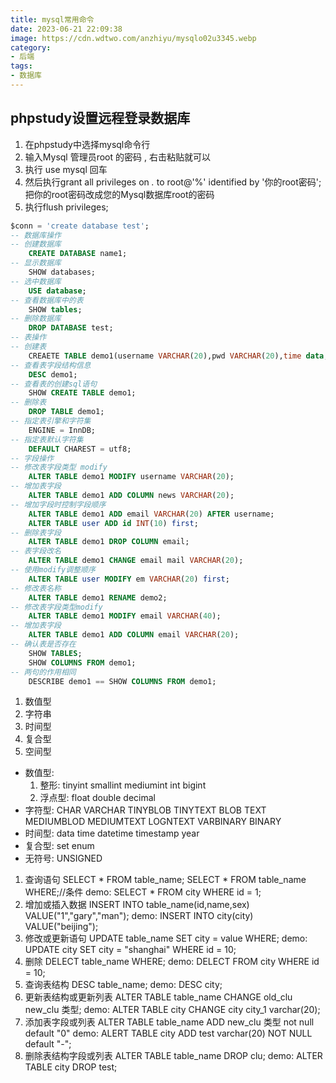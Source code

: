 ```yaml
---
title: mysql常用命令
date: 2023-06-21 22:09:38
image: https://cdn.wdtwo.com/anzhiyu/mysqlo02u3345.webp
category: 
- 后端
tags: 
- 数据库
---
```


<!--more-->
## phpstudy设置远程登录数据库

1. 在phpstudy中选择mysql命令行
2. 输入Mysql 管理员root 的密码 , 右击粘贴就可以
3. 执行 use mysql   回车
4. 然后执行grant all privileges on *.* to root@'%' identified by '你的root密码';把你的root密码改成您的Mysql数据库root的密码
5. 执行flush privileges;

```sql
$conn = 'create database test';
-- 数据库操作
-- 创建数据库
    CREATE DATABASE name1;
-- 显示数据库
    SHOW databases;
-- 选中数据库
    USE database;
-- 查看数据库中的表
    SHOW tables;
-- 删除数据库
    DROP DATABASE test;
-- 表操作
-- 创建表
    CREAETE TABLE demo1(username VARCHAR(20),pwd VARCHAR(20),time data,ip VARCHAR(20));
-- 查看表字段结构信息
    DESC demo1;
-- 查看表的创建sql语句
    SHOW CREATE TABLE demo1;
-- 删除表
    DROP TABLE demo1;
-- 指定表引擎和字符集
    ENGINE = InnDB;
-- 指定表默认字符集
    DEFAULT CHAREST = utf8;
-- 字段操作
-- 修改表字段类型 modify
    ALTER TABLE demo1 MODIFY username VARCHAR(20);
-- 增加表字段
    ALTER TABLE demo1 ADD COLUMN news VARCHAR(20);
-- 增加字段时控制字段顺序
    ALTER TABLE demo1 ADD email VARCHAR(20) AFTER username;
    ALTER TABLE user ADD id INT(10) first;
-- 删除表字段
    ALTER TABLE demo1 DROP COLUMN email;
-- 表字段改名
    ALTER TABLE demo1 CHANGE email mail VARCHAR(20);
-- 使用modify调整顺序
    ALTER TABLE user MODIFY em VARCHAR(20) first;
-- 修改表名称
    ALTER TABLE demo1 RENAME demo2;
-- 修改表字段类型modify
    ALTER TABLE demo1 MODIFY email VARCHAR(40);
-- 增加表字段
    ALTER TABLE demo1 ADD COLUMN email VARCHAR(20);
-- 确认表是否存在
    SHOW TABLES;
    SHOW COLUMNS FROM demo1;
-- 两句的作用相同
    DESCRIBE demo1 == SHOW COLUMNS FROM demo1;
```

1. 数值型
2. 字符串
3. 时间型
4. 复合型
5. 空间型
- 数值型:
    1. 整形:  tinyint smallint mediumint int bigint
    2. 浮点型:  float double decimal
- 字符型:
    CHAR
    VARCHAR
    TINYBLOB
    TINYTEXT
    BLOB
    TEXT
    MEDIUMBLOD
    MEDIUMTEXT
    LOGNTEXT
    VARBINARY
    BINARY
- 时间型:
    data
    time
    datetime
    timestamp
    year
- 复合型:
    set
    enum
- 无符号:  UNSIGNED

1. 查询语句
    SELECT * FROM table_name;
    SELECT * FROM table_name WHERE;//条件
    demo:
    SELECT * FROM city WHERE id = 1;
2. 增加或插入数据
    INSERT INTO table_name(id,name,sex) VALUE("1","gary","man");
    demo:
    INSERT INTO city(city) VALUE("beijing");
3. 修改或更新语句
    UPDATE table_name SET city = value WHERE;
    demo:
    UPDATE city SET city = "shanghai" WHERE id = 10;
4. 删除
    DELECT table_name WHERE;
    demo:
    DELECT FROM city WHERE id = 10;
5. 查询表结构
    DESC table_name;
    demo:
    DESC city;
6. 更新表结构或更新列表
    ALTER TABLE table_name CHANGE old_clu new_clu 类型;
    demo:
    ALTER TABLE city CHANGE city city_1 varchar(20);
7. 添加表字段或列表
    ALTER TABLE table_name ADD new_clu 类型 not null default "0"
    demo:
    ALERT TABLE city ADD test varchar(20) NOT NULL default "-";
8. 删除表结构字段或列表
    ALTER TABLE table_name DROP clu;
    demo:
    ALTER TABLE city DROP test;


